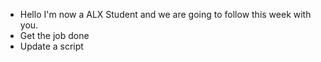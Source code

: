 - Hello I'm now a ALX Student and we are going to follow this week with you.
- Get the job done
- Update a script 
